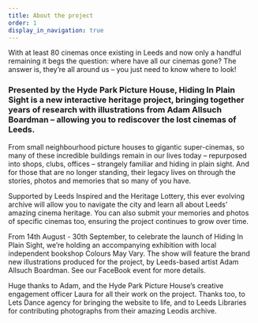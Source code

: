 ```yaml
---
title: About the project
order: 1
display_in_navigation: true
---
```

With at least 80 cinemas once existing in Leeds and now only a handful remaining it begs the question: where have all our cinemas gone? The answer is, they’re all around us – you just need to know where to look!

### Presented by the Hyde Park Picture House, Hiding In Plain Sight is a new interactive heritage project, bringing together years of research with illustrations from Adam Allsuch Boardman – allowing you to rediscover the lost cinemas of Leeds.





From small neighbourhood picture houses to gigantic super-cinemas, so many of these incredible buildings remain in our lives today – repurposed into shops, clubs, offices – strangely familiar and hiding in plain sight. And for those that are no longer standing, their legacy lives on through the stories, photos and memories that so many of you have.

Supported by Leeds Inspired and the Heritage Lottery, this ever evolving archive will allow you to navigate the city and learn all about Leeds’ amazing cinema heritage. You can also submit your memories and photos of specific cinemas too, ensuring the project continues to grow over time.



From 14th August - 30th September, to celebrate the launch of Hiding In Plain Sight, we’re holding an accompanying exhibition with local independent bookshop Colours May Vary. The show will feature the brand new illustrations produced for the project, by Leeds-based artist Adam Allsuch Boardman. See our FaceBook event for more details.

Huge thanks to Adam, and the Hyde Park Picture House’s creative engagement officer Laura for all their work on the project. Thanks too, to Lets Dance agency for bringing the website to life, and to Leeds Libraries for contributing photographs from their amazing Leodis archive.